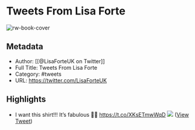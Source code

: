 # Tweets From Lisa Forte

![rw-book-cover](https://pbs.twimg.com/profile_images/1451148386778943498/7a5sd9yv.jpg)

## Metadata
- Author: [[@LisaForteUK on Twitter]]
- Full Title: Tweets From Lisa Forte
- Category: #tweets
- URL: https://twitter.com/LisaForteUK

## Highlights
- I want this shirt!!! It’s fabulous 🤣😍 https://t.co/XKsETmwWqD
  ![](https://pbs.twimg.com/media/Et2Y_gNWYAEQdsn.jpg) ([View Tweet](https://twitter.com/LisaForteUK/status/1359410882992865280))
